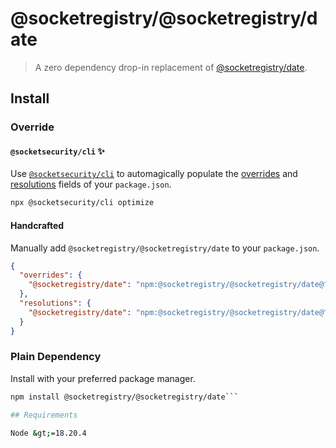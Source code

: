 # @socketregistry/@socketregistry/date

> A zero dependency drop-in replacement of
> [@socketregistry/date](https://www.npmjs.com/package/@socketregistry/date).

## Install

### Override

#### `@socketsecurity/cli` :sparkles:

Use [`@socketsecurity/cli`](https://www.npmjs.com/package/@socketsecurity/cli)
to automagically populate the
[overrides](https://docs.npmjs.com/cli/v9/configuring-npm/package-json#overrides)
and [resolutions](https://yarnpkg.com/configuration/manifest#resolutions) fields
of your `package.json`.

```sh
npx @socketsecurity/cli optimize
```

#### Handcrafted

Manually add `@socketregistry/@socketregistry/date` to your `package.json`.

```json
{
  "overrides": {
    "@socketregistry/date": "npm:@socketregistry/@socketregistry/date@^1"
  },
  "resolutions": {
    "@socketregistry/date": "npm:@socketregistry/@socketregistry/date@^1"
  }
}
```

### Plain Dependency

Install with your preferred package manager.

````sh
npm install @socketregistry/@socketregistry/date```

## Requirements

Node &gt;=18.20.4
````
